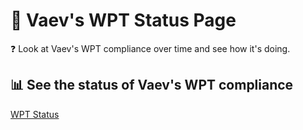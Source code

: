 # 🌊 Vaev's WPT Status Page 

❓ Look at Vaev's WPT compliance over time and see how it's doing.

## 📊 See the status of Vaev's WPT compliance

[WPT Status](https://vaev-org.github.io/wpt-status/)
